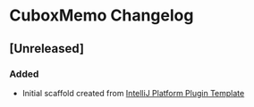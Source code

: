 <!-- Keep a Changelog guide -> https://keepachangelog.com -->

# CuboxMemo Changelog

## [Unreleased]
### Added
- Initial scaffold created from [IntelliJ Platform Plugin Template](https://github.com/JetBrains/intellij-platform-plugin-template)
